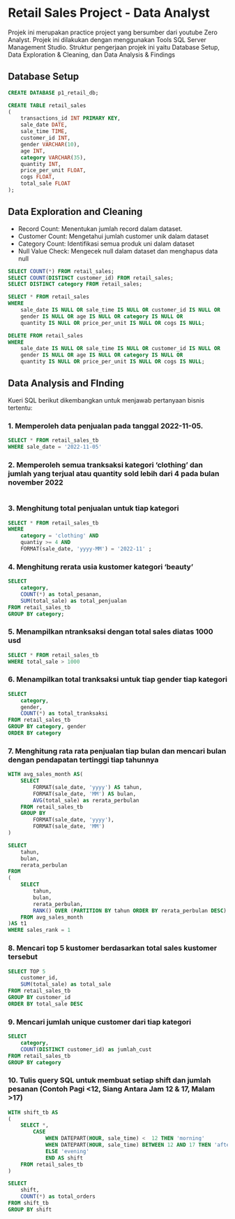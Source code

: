 # Retail Sales Project - Data Analyst
Projek ini merupakan practice project yang bersumber dari youtube Zero Analyst. Projek ini dilakukan dengan menggunakan Tools SQL Server Management Studio. Struktur pengerjaan projek ini yaitu Database Setup, Data Exploration & Cleaning, dan Data Analysis & Findings

## Database Setup
```SQL
CREATE DATABASE p1_retail_db;

CREATE TABLE retail_sales
(
    transactions_id INT PRIMARY KEY,
    sale_date DATE,	
    sale_time TIME,
    customer_id INT,	
    gender VARCHAR(10),
    age INT,
    category VARCHAR(35),
    quantity INT,
    price_per_unit FLOAT,	
    cogs FLOAT,
    total_sale FLOAT
);
```
## Data Exploration and Cleaning
* Record Count: Menentukan jumlah record dalam dataset.
* Customer Count: Mengetahui jumlah customer unik dalam dataset
* Category Count: Identifikasi semua produk uni dalam dataset
* Null Value Check: Mengecek null dalam dataset dan menghapus data null

```SQL
SELECT COUNT(*) FROM retail_sales;
SELECT COUNT(DISTINCT customer_id) FROM retail_sales;
SELECT DISTINCT category FROM retail_sales;

SELECT * FROM retail_sales
WHERE 
    sale_date IS NULL OR sale_time IS NULL OR customer_id IS NULL OR 
    gender IS NULL OR age IS NULL OR category IS NULL OR 
    quantity IS NULL OR price_per_unit IS NULL OR cogs IS NULL;

DELETE FROM retail_sales
WHERE 
    sale_date IS NULL OR sale_time IS NULL OR customer_id IS NULL OR 
    gender IS NULL OR age IS NULL OR category IS NULL OR 
    quantity IS NULL OR price_per_unit IS NULL OR cogs IS NULL;
```

## Data Analysis and FInding
Kueri SQL berikut dikembangkan untuk menjawab pertanyaan bisnis tertentu:
### 1. Memperoleh data penjualan pada tanggal 2022-11-05.
```SQL
SELECT * FROM retail_sales_tb
WHERE sale_date = '2022-11-05'

```
### 2. Memperoleh semua tranksaksi kategori ‘clothing’ dan jumlah yang terjual atau quantity sold lebih dari 4 pada bulan november 2022
```SQL

```
### 3.	Menghitung total penjualan untuk tiap kategori
```SQL
SELECT * FROM retail_sales_tb
WHERE
    category = 'clothing' AND
    quantiy >= 4 AND
    FORMAT(sale_date, 'yyyy-MM') = '2022-11' ;

```
### 4.	Menghitung rerata usia kustomer kategori ‘beauty’
```SQL
SELECT
    category,
    COUNT(*) as total_pesanan,
    SUM(total_sale) as total_penjualan
FROM retail_sales_tb
GROUP BY category;
```
### 5.	Menampilkan ntranksaksi dengan total sales diatas 1000 usd
```SQL
SELECT * FROM retail_sales_tb
WHERE total_sale > 1000

```
### 6.	Menampilkan total tranksaksi untuk tiap gender tiap kategori
```SQL
SELECT
    category,
    gender,
    COUNT(*) as total_tranksaksi
FROM retail_sales_tb
GROUP BY category, gender
ORDER BY category


```
### 7.	Menghitung rata rata penjualan tiap bulan dan mencari bulan dengan pendapatan tertinggi tiap tahunnya
```SQL
WITH avg_sales_month AS(
    SELECT
        FORMAT(sale_date, 'yyyy') AS tahun,
        FORMAT(sale_date, 'MM') AS bulan,
        AVG(total_sale) as rerata_perbulan
    FROM retail_sales_tb
    GROUP BY
        FORMAT(sale_date, 'yyyy'),
        FORMAT(sale_date, 'MM')
)

SELECT
    tahun,
    bulan,
    rerata_perbulan
FROM
(
    SELECT
        tahun,
        bulan,
        rerata_perbulan,
        RANK() OVER (PARTITION BY tahun ORDER BY rerata_perbulan DESC) AS sales_rank
    FROM avg_sales_month
)AS t1
WHERE sales_rank = 1

```
### 8.	Mencari top 5 kustomer berdasarkan total sales kustomer tersebut
```SQL
SELECT TOP 5
    customer_id,
    SUM(total_sale) as total_sale
FROM retail_sales_tb
GROUP BY customer_id
ORDER BY total_sale DESC

```
### 9.	Mencari jumlah unique customer dari tiap kategori
```SQL
SELECT
    category,
    COUNT(DISTINCT customer_id) as jumlah_cust
FROM retail_sales_tb
GROUP BY category

```
### 10. Tulis query SQL untuk membuat setiap shift dan jumlah pesanan (Contoh Pagi <12, Siang Antara Jam 12 & 17, Malam >17)
```SQL
WITH shift_tb AS
(
    SELECT *,
        CASE
            WHEN DATEPART(HOUR, sale_time) <  12 THEN 'morning'
            WHEN DATEPART(HOUR, sale_time) BETWEEN 12 AND 17 THEN 'afternoon'
            ELSE 'evening'
            END AS shift
    FROM retail_sales_tb
)

SELECT
    shift,
    COUNT(*) as total_orders
FROM shift_tb
GROUP BY shift

```



